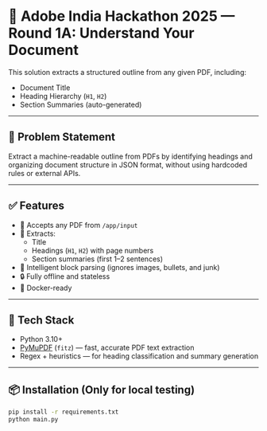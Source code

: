# 🧠 Adobe India Hackathon 2025 — Round 1A: Understand Your Document

This solution extracts a structured outline from any given PDF, including:
- Document Title
- Heading Hierarchy (`H1`, `H2`)
- Section Summaries (auto-generated)

---

## 🚀 Problem Statement

Extract a machine-readable outline from PDFs by identifying headings and organizing document structure in JSON format, without using hardcoded rules or external APIs.

---

## ✅ Features

- 📄 Accepts any PDF from `/app/input`
- 🧩 Extracts:
  - Title
  - Headings (`H1`, `H2`) with page numbers
  - Section summaries (first 1–2 sentences)
- 🧠 Intelligent block parsing (ignores images, bullets, and junk)
- 🔒 Fully offline and stateless
- 🐳 Docker-ready

---

## 🧰 Tech Stack

- Python 3.10+
- [PyMuPDF](https://pymupdf.readthedocs.io/) (`fitz`) — fast, accurate PDF text extraction
- Regex + heuristics — for heading classification and summary generation

---

## 📦 Installation (Only for local testing)

```bash
pip install -r requirements.txt
python main.py
